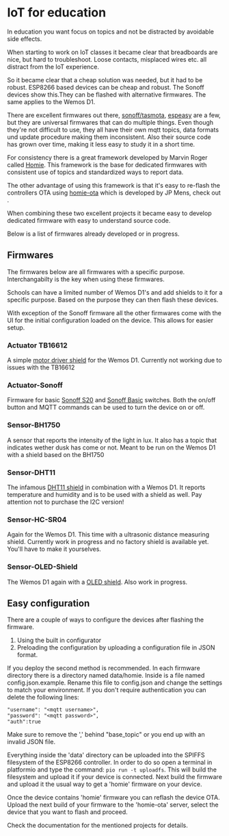 # IoT for education

In education you want focus on topics and not be distracted by avoidable side effects.

When starting to work on IoT classes it became clear that breadboards are nice, but hard to
troubleshoot. Loose contacts, misplaced wires etc. all distract from the IoT experience.

So it became clear that a cheap solution was needed, but it had to be robust. ESP8266 based
devices can be cheap and robust.
The Sonoff devices show this.They can be flashed with alternative firmwares. The same applies
to the Wemos D1.

There are excellent firmwares out there, [sonoff/tasmota](https://github.com/arendst/Sonoff-Tasmota/tree/development/sonoff), [espeasy](https://www.letscontrolit.com/wiki/index.php/ESPEasy) are a few, but they are
universal firmwares that can do multiple things. Even though they're not difficult to use,
they all have their own mqtt topics, data formats und update procedure making them inconsistent.
Also their source code has grown over time, making it less easy to study it in a short time.

For consistency there is a great framework developed by Marvin Roger called [Homie](https://github.com/marvinroger/homie-esp8266/).
This framework is the base for dedicated firmwares with consistent use of topics and standardized ways to report data.

The other advantage of using this framework is that it's easy to re-flash the controllers
OTA using [homie-ota](https://github.com/jpmens/homie-ota) which is developed by JP Mens, check out .

When combining these two excellent projects it became easy to develop dedicated firmware
with easy to understand source code.

Below is a list of firmwares already developed or in progress.


## Firmwares
The firmwares below are all firmwares with a specific purpose. Interchangabilty is the key
when using these firmwares.

Schools can have a limited number of Wemos D1's and add shields to it for a specific purpose.
Based on the purpose they can then flash these devices.

With exception of the Sonoff firmware all the other firmwares come with the UI for the initial configuration loaded on the device. This allows for easier setup.

### Actuator TB16612
A simple [motor driver shield](https://nl.aliexpress.com/item/Motor-Shield-For-WeMos-D1-mini-I2C-Dual-Motor-Driver-TB6612FNG-1A-V1-0-0/32700182142.html) for the Wemos D1. Currently not working due to issues with the TB16612

### Actuator-Sonoff
Firmware for basic [Sonoff S20](https://www.itead.cc/smart-socket.html) and [Sonoff Basic](https://www.itead.cc/smart-home/sonoff-wifi-wireless-switch.html) switches. Both the on/off button and MQTT commands can be used to turn the device on or off.

### Sensor-BH1750
A sensor that reports the intensity of the light in lux. It also has a topic that indicates
wether dusk has come or not. Meant to be run on the Wemos D1 with a shield based on the BH1750

### Sensor-DHT11
The infamous [DHT11 shield](https://nl.aliexpress.com/item/Free-Shipping-DHT-Shield-For-Wemos-D1-Mini-DHT11-Single-Bus-Digital-Temperature-And-Humidity-Sensor/32792325206.html) in combination with a Wemos D1. It reports temperature and humidity and is
to be used with a shield as well. Pay attention not to purchase the I2C version!



### Sensor-HC-SR04
Again for the Wemos D1. This time with a ultrasonic distance measuring shield.
Currently work in progress and no factory shield is available yet. You'll have to make it
yourselves.

### Sensor-OLED-Shield
The Wemos D1 again with a [OLED shield](https://nl.aliexpress.com/item/0-66-Inch-OLED-Shield-For-WeMos-D1-Mini-64X48-IIC-I2C-Compatible/32819429227.html). Also work in progress.


## Easy configuration
There are a couple of ways to configure the devices after flashing the firmware.

1. Using the built in configurator
2. Preloading the configuration by uploading a configuration file in JSON format.

If you deploy the second method is recommended. In each firmware directory there is a directory named data/homie. Inside is a file named config.json.example. Rename this file to config.json and change the settings to match your environment.
If you don't require authentication you can delete the following lines:

```
"username": "<mqtt username>",
"password": "<mqtt password>",
"auth":true
```

Make sure to remove the ',' behind "base_topic" or you end up with an invalid JSON file.

Everything inside the 'data' directory can be uploaded into the SPIFFS filesystem of the ESP8266 controller. In order to do so open a terminal in platformio and type the command:
`pio run -t uploadfs`. This will build the filesystem and upload it if your device is connected.
Next build the firmware and upload it the usual way to get a 'homie' firmware on your device.

Once the device contains 'homie' firmware you can reflash the device OTA. Upload the next build of your firmware to the 'homie-ota' server, select the device that you want to flash and proceed.

Check the documentation for the mentioned projects for details.
